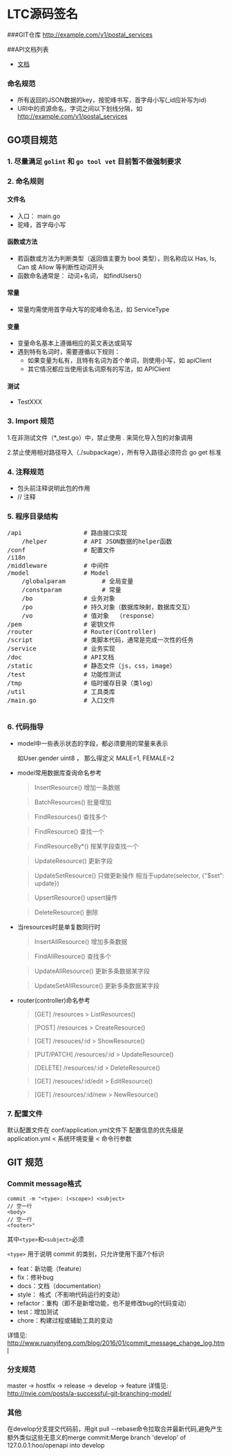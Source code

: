 # LTC源码签名

###GIT仓库
http://example.com/v1/postal_services


##API文档列表
* [文档](doc/trx.md)


### 命名规范

* 所有返回的JSON数据的key，按驼峰书写，首字母小写(_id应补写为id)
* URI中的资源命名，字词之间以下划线分隔，如 http://example.com/v1/postal_services

## GO项目规范


### 1. **尽量满足 `golint`  和 `go tool vet`** 目前暂不做强制要求


### 2. 命名规则

#### 文件名

* 入口： main.go
* 驼峰，首字母小写

#### 函数或方法

* 若函数或方法为判断类型（返回值主要为 bool 类型），则名称应以 Has, Is, Can 或 Allow 等判断性动词开头
* 函数命名通常是： 动词+名词， 如findUsers()

#### 常量

* 常量均需使用首字母大写的驼峰命名法，如 ServiceType

#### 变量

* 变量命名基本上遵循相应的英文表达或简写
* 遇到特有名词时，需要遵循以下规则：
  * 如果变量为私有，且特有名词为首个单词，则使用小写，如 apiClient
  * 其它情况都应当使用该名词原有的写法，如 APIClient

#### 测试

* TestXXX

### 3. Import 规范

1.在非测试文件（*_test.go）中，禁止使用 . 来简化导入包的对象调用

2.禁止使用相对路径导入（./subpackage），所有导入路径必须符合 go get 标准

### 4. 注释规范

* 包头前注释说明此包的作用
* // 注释

### 5. 程序目录结构

<pre>
/api                 # 路由接口实现
    /helper          # API JSON数据的helper函数
/conf                # 配置文件 
/i18n
/middleware          # 中间件
/model               # Model
    /globalparam          # 全局变量
    /constparam           # 常量
    /bo              # 业务对象  
    /po              # 持久对象（数据库映射，数据库交互）
    /vo              # 值对象  （response）   
/pem                 # 密钥文件
/router              # Router(Controller)
/script              # 类脚本代码，通常是完成一次性的任务
/service             # 业务实现
/doc                 # API文档
/static              # 静态文件（js，css，image）
/test                # 功能性测试
/tmp                 # 临时缓存目录（类log）
/util                # 工具类库
/main.go             # 入口文件

</pre>

### 6. 代码指导

* model中一些表示状态的字段，都必须要用的常量来表示

  如User.gender uint8 ， 那么得定义 MALE=1, FEMALE=2

* model常用数据库查询命名参考

  > InsertResource() 增加一条数据
  
  > BatchResources() 批量增加

  > FindResources() 查找多个
  
  > FindResource()  查找一个
  
  > FindResourceBy*() 按某字段查找一个
  
  > UpdateResource()  更新字段
  
  > UpdateSetResource()  只做更新操作 相当于update(selector, {"$set": update})
  
  > UpsertResource()  upsert操作
  
  > DeleteResource()  删除

* 当resources时是单复数同行时

  > InsertAllResource() 增加多条数据
  
  > FindAllResource() 查找多个
  
  > UpdateAllResource() 更新多条数据某字段
  
  > UpdateSetAllResource() 更新多条数据某字段

* router(controller)命名参考

   > [GET] /resources            >  ListResources()
  
   > [POST] /resources           >  CreateResource()
  
   > [GET] /resouces/:id         >  ShowResource()
  
   > [PUT/PATCH] /resources/:id  >  UpdateResource()
  
   > [DELETE] /resources/:id     >  DeleteResource()
  
   > [GET] /resouces/:id/edit    >  EditResource()
  
   > [GET] /resources/:id/new    >  NewResource()

### 7. 配置文件

   默认配置文件在 conf/application.yml文件下
   配置信息的优先级是 application.yml < 系统环境变量 < 命令行参数

## GIT 规范

### Commit message格式

```
commit -m "<type>: (<scope>) <subject>
// 空一行
<body>
// 空一行
<footer>"
```

其中`<type>`和`<subject>`必须

`<type>` 用于说明 commit 的类别，只允许使用下面7个标识

* feat：新功能（feature）
* fix：修补bug
* docs：文档（documentation）
* style： 格式（不影响代码运行的变动）
* refactor：重构（即不是新增功能，也不是修改bug的代码变动）
* test：增加测试
* chore：构建过程或辅助工具的变动

详情见: http://www.ruanyifeng.com/blog/2016/01/commit_message_change_log.html

### 分支规范

master -> hostfix -> release -> develop -> feature
详情见: http://nvie.com/posts/a-successful-git-branching-model/

### 其他

在develop分支提交代码前，用git pull --rebase命令拉取合并最新代码,避免产生额外类似这些无意义的merge commit:Merge branch 'develop' of 127.0.0.1:hoo/openapi into develop
